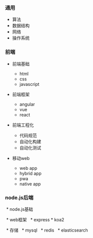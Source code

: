 ### 通用
 * 算法
 * 数据结构
 * 网络
 * 操作系统

### 前端
 * 前端基础
   * html
   * css
   * javascript
  
 * 前端框架
    * angular
    * vue
    * react
  
 * 前端工程化
    * 代码规范
    * 自动化构建
    * 自动化测试
  
 * 移动web
    * web app
    * hybrid app
    * pwa
    * native app
  
### node.js后端 
  * node.js基础
   
  * web框架
      * express
      * koa2
   
  * 存储
      * mysql
      * redis
      * elasticsearch
 
